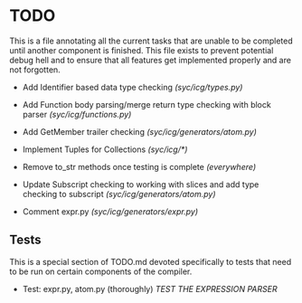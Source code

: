 # TODO
This is a file annotating all the current tasks that are unable to be completed until another component is finished.
This file exists to prevent potential debug hell and to ensure that all features get implemented properly and are not forgotten.

 - Add Identifier based data type checking *(syc/icg/types.py)*
 
 - Add Function body parsing/merge return type checking with block parser *(syc/icg/functions.py)*
 
 - Add GetMember trailer checking *(syc/icg/generators/atom.py)*
 
 - Implement Tuples for Collections *(syc/icg/\*)*
 
 - Remove to_str methods once testing is complete *(everywhere)*
 
 - Update Subscript checking to working with slices and add type checking to subscript *(syc/icg/generators/atom.py)*
 
 - Comment expr.py *(syc/icg/generators/expr.py)* 

## Tests
This is a special section of TODO.md devoted specifically to tests that need to be run on certain components of the compiler.

 - Test: expr.py, atom.py (thoroughly) *TEST THE EXPRESSION PARSER*
